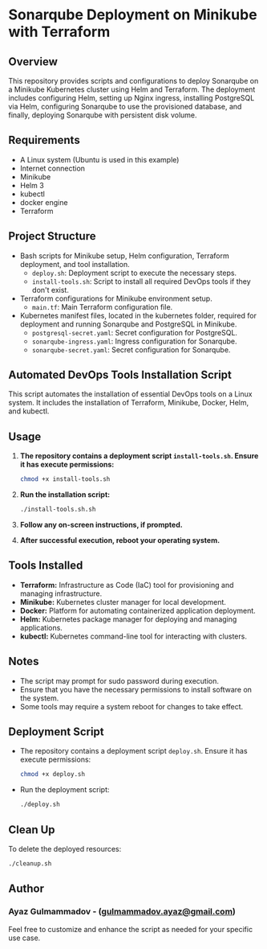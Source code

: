 # Sonarqube Deployment on Minikube with Terraform

## Overview

This repository provides scripts and configurations to deploy Sonarqube on a Minikube Kubernetes cluster using Helm and Terraform. The deployment includes configuring Helm, setting up Nginx ingress, installing PostgreSQL via Helm, configuring Sonarqube to use the provisioned database, and finally, deploying Sonarqube with persistent disk volume.

## Requirements

- A Linux system (Ubuntu is used in this example)
- Internet connection
- Minikube
- Helm 3
- kubectl
- docker engine
- Terraform

## Project Structure

- Bash scripts for Minikube setup, Helm configuration, Terraform deployment, and tool installation.
  - `deploy.sh`: Deployment script to execute the necessary steps.
  - `install-tools.sh`: Script to install all required DevOps tools if they don't exist.
- Terraform configurations for Minikube environment setup.
  - `main.tf`: Main Terraform configuration file.
- Kubernetes manifest files, located in the kubernetes folder, required for deployment and running Sonarqube and PostgreSQL in Minikube.
  - `postgresql-secret.yaml`: Secret configuration for PostgreSQL.
  - `sonarqube-ingress.yaml`: Ingress configuration for Sonarqube.
  - `sonarqube-secret.yaml`: Secret configuration for Sonarqube.


## Automated DevOps Tools Installation Script

This script automates the installation of essential DevOps tools on a Linux system. It includes the installation of Terraform, Minikube, Docker, Helm, and kubectl.

## Usage

1. **The repository contains a deployment script `install-tools.sh`. Ensure it has execute permissions:**

    ```bash
    chmod +x install-tools.sh
    ```

2. **Run the installation script:**

    ```bash
    ./install-tools.sh.sh
    ```

3. **Follow any on-screen instructions, if prompted.**

4. **After successful execution, reboot your operating system.**

## Tools Installed

- **Terraform:** Infrastructure as Code (IaC) tool for provisioning and managing infrastructure.
- **Minikube:** Kubernetes cluster manager for local development.
- **Docker:** Platform for automating containerized application deployment.
- **Helm:** Kubernetes package manager for deploying and managing applications.
- **kubectl:** Kubernetes command-line tool for interacting with clusters.

## Notes

- The script may prompt for sudo password during execution.
- Ensure that you have the necessary permissions to install software on the system.
- Some tools may require a system reboot for changes to take effect.


## Deployment Script

- The repository contains a deployment script `deploy.sh`. Ensure it has execute permissions:

    ```bash
    chmod +x deploy.sh
    ```

- Run the deployment script:

    ```bash
    ./deploy.sh
    ```

## Clean Up

To delete the deployed resources:

```bash
./cleanup.sh
```


## Author

### Ayaz Gulmammadov - (gulmammadov.ayaz@gmail.com)

Feel free to customize and enhance the script as needed for your specific use case.


